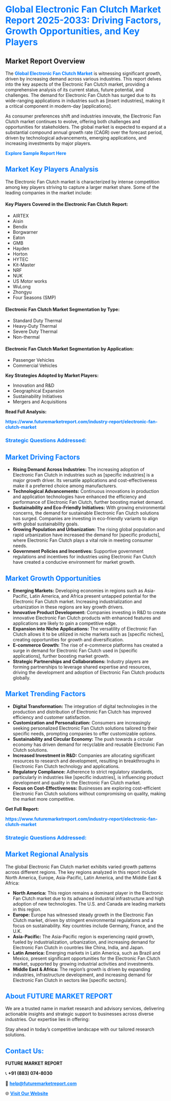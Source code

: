 <h1 style="color: #007BFF;">Global Electronic Fan Clutch Market Report 2025-2033: Driving Factors, Growth Opportunities, and Key Players</h1>

<section id="overview">
<h2>Market Report Overview</h2>
<p>The <a href="https://www.futuremarketreport.com/industry-report/electronic-fan-clutch-market" style="color: #007BFF; text-decoration: none;"><strong>Global Electronic Fan Clutch Market</strong></a> is witnessing significant growth, driven by increasing demand across various industries. This report delves into the key aspects of the Electronic Fan Clutch market, providing a comprehensive analysis of its current status, future potential, and challenges. The demand for Electronic Fan Clutch has surged due to its wide-ranging applications in industries such as [insert industries], making it a critical component in modern-day [applications].</p>
<p>As consumer preferences shift and industries innovate, the Electronic Fan Clutch market continues to evolve, offering both challenges and opportunities for stakeholders. The global market is expected to expand at a substantial compound annual growth rate (CAGR) over the forecast period, driven by technological advancements, emerging applications, and increasing investments by major players.</p>
</section>

<section id="overview">
<p><a href="https://www.futuremarketreport.com/request-sample/reportId=52149" style="color: #007BFF; text-decoration: none;"><strong>Explore Sample Report Here</strong></a></p>
</section>

<section id="key-players">
<h2 style="color: #007BFF;">Market Key Players Analysis</h2>
<p>The Electronic Fan Clutch market is characterized by intense competition among key players striving to capture a larger market share. Some of the leading companies in the market include:</p>
<h4>Key Players Covered in the Electronic Fan Clutch Report:</h4>
<ul><li>AIRTEX</li><li>Aisin</li><li>Bendix</li><li>Borgwarner</li><li>Eaton</li><li>GMB</li><li>Hayden</li><li>Horton</li><li>HYTEC</li><li>Kit-Master</li><li>NRF</li><li>NUK</li><li>US Motor works</li><li>WuLong</li><li>Zhongyu</li><li>Four Seasons (SMP)</li></ul>
<h4>Electronic Fan Clutch Market Segmentation by Type:</h4>
<ul><li>Standard Duty Thermal</li><li>Heavy-Duty Thermal</li><li>Severe Duty Thermal</li><li>Non-thermal</li></ul>

<h4>Electronic Fan Clutch Market Segmentation by Application:</h4>
<ul><li>Passenger Vehicles</li><li>Commercial Vehicles</li></ul>
<p><strong>Key Strategies Adopted by Market Players:</strong></p>
<ul>
<li>Innovation and R&D</li>
<li>Geographical Expansion</li>
<li>Sustainability Initiatives</li>
<li>Mergers and Acquisitions</li>
</ul>
</section>

<section>
<p><strong>Read Full Analysis: </strong></p><a href="https://www.futuremarketreport.com/industry-report/electronic-fan-clutch-market" style="color: #007BFF; text-decoration: none;"><strong>https://www.futuremarketreport.com/industry-report/electronic-fan-clutch-market</strong></a>
<h3 style="color: #007BFF;">Strategic Questions Addressed:</h3>
</section>

<section id="driving-factors">
<h2 style="color: #007BFF;">Market Driving Factors</h2>
<ul>
<li><strong>Rising Demand Across Industries:</strong> The increasing adoption of Electronic Fan Clutch in industries such as [specific industries] is a major growth driver. Its versatile applications and cost-effectiveness make it a preferred choice among manufacturers.</li>
<li><strong>Technological Advancements:</strong> Continuous innovations in production and application technologies have enhanced the efficiency and performance of Electronic Fan Clutch, further boosting market demand.</li>
<li><strong>Sustainability and Eco-Friendly Initiatives:</strong> With growing environmental concerns, the demand for sustainable Electronic Fan Clutch solutions has surged. Companies are investing in eco-friendly variants to align with global sustainability goals.</li>
<li><strong>Growing Population and Urbanization:</strong> The rising global population and rapid urbanization have increased the demand for [specific products], where Electronic Fan Clutch plays a vital role in meeting consumer needs.</li>
<li><strong>Government Policies and Incentives:</strong> Supportive government regulations and incentives for industries using Electronic Fan Clutch have created a conducive environment for market growth.</li>
</ul>
</section>

<section id="growth-opportunities">
<h2 style="color: #007BFF;">Market Growth Opportunities</h2>
<ul>
<li><strong>Emerging Markets:</strong> Developing economies in regions such as Asia-Pacific, Latin America, and Africa present untapped potential for the Electronic Fan Clutch market. Increasing industrialization and urbanization in these regions are key growth drivers.</li>
<li><strong>Innovative Product Development:</strong> Companies investing in R&D to create innovative Electronic Fan Clutch products with enhanced features and applications are likely to gain a competitive edge.</li>
<li><strong>Expansion into Niche Applications:</strong> The versatility of Electronic Fan Clutch allows it to be utilized in niche markets such as [specific niches], creating opportunities for growth and diversification.</li>
<li><strong>E-commerce Growth:</strong> The rise of e-commerce platforms has created a surge in demand for Electronic Fan Clutch used in [specific applications], further boosting market growth.</li>
<li><strong>Strategic Partnerships and Collaborations:</strong> Industry players are forming partnerships to leverage shared expertise and resources, driving the development and adoption of Electronic Fan Clutch products globally.</li>
</ul>
</section>

<section id="trending-factors">
<h2 style="color: #007BFF;">Market Trending Factors</h2>
<ul>
<li><strong>Digital Transformation:</strong> The integration of digital technologies in the production and distribution of Electronic Fan Clutch has improved efficiency and customer satisfaction.</li>
<li><strong>Customization and Personalization:</strong> Consumers are increasingly seeking personalized Electronic Fan Clutch solutions tailored to their specific needs, prompting companies to offer customizable options.</li>
<li><strong>Sustainability and Circular Economy:</strong> The push towards a circular economy has driven demand for recyclable and reusable Electronic Fan Clutch solutions.</li>
<li><strong>Increased Investment in R&D:</strong> Companies are allocating significant resources to research and development, resulting in breakthroughs in Electronic Fan Clutch technology and applications.</li>
<li><strong>Regulatory Compliance:</strong> Adherence to strict regulatory standards, particularly in industries like [specific industries], is influencing product development and quality in the Electronic Fan Clutch market.</li>
<li><strong>Focus on Cost-Effectiveness:</strong> Businesses are exploring cost-efficient Electronic Fan Clutch solutions without compromising on quality, making the market more competitive.</li>
</ul>
</section>

<section>
<p><strong>Get Full Report: </strong></p><a href="https://www.futuremarketreport.com/industry-report/electronic-fan-clutch-market" style="color: #007BFF; text-decoration: none;"><strong>https://www.futuremarketreport.com/industry-report/electronic-fan-clutch-market</strong></a>
<h3 style="color: #007BFF;">Strategic Questions Addressed:</h3>
</section>


<section id="regional-analysis">
<h2 style="color: #007BFF;">Market Regional Analysis</h2>
<p>The global Electronic Fan Clutch market exhibits varied growth patterns across different regions. The key regions analyzed in this report include North America, Europe, Asia-Pacific, Latin America, and the Middle East & Africa:</p>
<ul>
<li><strong>North America:</strong> This region remains a dominant player in the Electronic Fan Clutch market due to its advanced industrial infrastructure and high adoption of new technologies. The U.S. and Canada are leading markets in this region.</li>
<li><strong>Europe:</strong> Europe has witnessed steady growth in the Electronic Fan Clutch market, driven by stringent environmental regulations and a focus on sustainability. Key countries include Germany, France, and the U.K.</li>
<li><strong>Asia-Pacific:</strong> The Asia-Pacific region is experiencing rapid growth, fueled by industrialization, urbanization, and increasing demand for Electronic Fan Clutch in countries like China, India, and Japan.</li>
<li><strong>Latin America:</strong> Emerging markets in Latin America, such as Brazil and Mexico, present significant opportunities for the Electronic Fan Clutch market, supported by growing industrial activities and investments.</li>
<li><strong>Middle East & Africa:</strong> The region’s growth is driven by expanding industries, infrastructure development, and increasing demand for Electronic Fan Clutch in sectors like [specific sectors].</li>
</ul>
</section>

<footer>
<h2 style="color: #007BFF;">About FUTURE MARKET REPORT</h2>
<p>We are a trusted name in market research and advisory services, delivering actionable insights and strategic support to businesses across diverse industries. Our expertise lies in offering:</p>

<p>Stay ahead in today’s competitive landscape with our tailored research solutions.</p>

<h2 style="color: #007BFF;">Contact Us:</h2>
<p><strong>FUTURE MARKET REPORT</strong></p>
<p>📞 <strong>+91 (883) 074-8030</strong></p>
<p>📧 <strong><a href="mailto:help@futuremarketreport.com" style="color: #007BFF;">help@futuremarketreport.com</a></strong></p>
<p>🌐 <strong><a href="https://www.futuremarketreport.com/" style="color: #007BFF;">Visit Our Website</a></strong></p>
</footer>